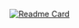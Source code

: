 [![Readme Card](https://github-readme-stats.vercel.app/api/pin/?username=HugoNCastro&repo=nlw-heat-node&theme=tokyonight)](https://github.com/HugoNCastro/nlw-heat-node)


